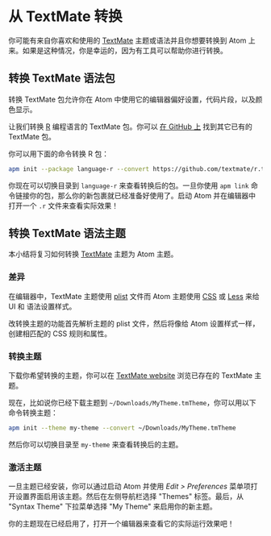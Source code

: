 # 从 TextMate 转换

你可能有来自你喜欢和使用的 [TextMate](https://macromates.com/) 主题或语法并且你想要转换到 Atom 上来。如果是这种情况，你是幸运的，因为有工具可以帮助你进行转换。

## 转换 TextMate 语法包

转换 TextMate 包允许你在 Atom 中使用它的编辑器偏好设置，代码片段，以及颜色显示。

让我们转换 [R](https://en.wikipedia.org/wiki/R_(programming_language)) 编程语言的 TextMate 包。你可以 [在 GitHub 上](https://github.com/textmate) 找到其它已有的 TextMate 包。

你可以用下面的命令转换 R 包：

```bash
apm init --package language-r --convert https://github.com/textmate/r.tmbundle
```

你现在可以切换目录到 `language-r` 来查看转换后的包。一旦你使用 `apm link` 命令链接你的包，那么你的新包裹就已经准备好使用了。启动 Atom 并在编辑器中打开一个 `.r` 文件来查看实际效果！

## 转换 TextMate 语法主题

本小结将复习如何转换 [TextMate](https://macromates.com/) 主题为 Atom 主题。

### 差异

在编辑器中，TextMate 主题使用 [plist](https://en.wikipedia.org/wiki/Property_list) 文件而 Atom 主题使用 [CSS](https://en.wikipedia.org/wiki/Cascading_Style_Sheets) 或 [Less](http://lesscss.org/) 来给 UI 和 语法设置样式。

改转换主题的功能首先解析主题的 plist 文件，然后将像给 Atom 设置样式一样，创建相匹配的 CSS 规则和属性。

### 转换主题

下载你希望转换的主题，你可以在 [TextMate website](https://wiki.macromates.com/Themes/UserSubmittedThemes) 浏览已存在的 TextMate 主题。

现在，比如说你已经下载主题到 `~/Downloads/MyTheme.tmTheme`，你可以用以下命令转换主题：

```bash
apm init --theme my-theme --convert ~/Downloads/MyTheme.tmTheme
```

然后你可以切换目录至 `my-theme` 来查看转换后的主题。

### 激活主题

一旦主题已经安装，你可以通过启动 Atom 并使用 *Edit > Preferences* 菜单项打开设置界面启用该主题。然后在左侧导航栏选择 "Themes" 标签。最后，从 "Syntax Theme" 下拉菜单选择 "My Theme" 来启用你的新主题。

你的主题现在已经启用了，打开一个编辑器来查看它的实际运行效果吧！
